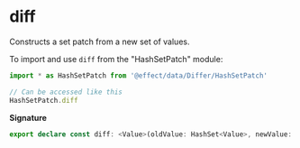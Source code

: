 # diff

Constructs a set patch from a new set of values.

To import and use `diff` from the "HashSetPatch" module:

```ts
import * as HashSetPatch from '@effect/data/Differ/HashSetPatch'

// Can be accessed like this
HashSetPatch.diff
```

**Signature**

```ts
export declare const diff: <Value>(oldValue: HashSet<Value>, newValue: HashSet<Value>) => HashSetPatch<Value>
```
